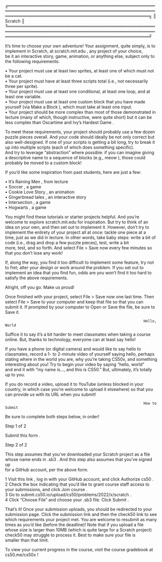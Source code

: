 ╔═══════════════════════════════════════════════════════════════════════════════════════════════════════════════════════════════════════════════════╗
║                                                                      Scratch                                                                      ║
╚═══════════════════════════════════════════════════════════════════════════════════════════════════════════════════════════════════════════════════╝

It’s time to choose your own adventure! Your assignment, quite simply, is to implement in Scratch, at scratch.mit.edu , any project of your choice,  
be it an interactive story, game, animation, or anything else, subject only to the following requirements:                                           

 • Your project must use at least two sprites, at least one of which must not be a cat.                                                              
 • Your project must have at least three scripts total (i.e., not necessarily three per sprite).                                                     
 • Your project must use at least one conditional, at least one loop, and at least one variable.                                                     
 • Your project must use at least one custom block that you have made yourself (via Make a Block ), which must take at least one input.              
 • Your project should be more complex than most of those demonstrated in lecture (many of which, though instructive, were quite short) but it can be
   less complex than Oscartime and Ivy’s Hardest Game .                                                                                              

To meet these requirements, your project should probably use a few dozen puzzle pieces overall. And your code should ideally be not only correct but 
also well-designed. If one of your scripts is getting a bit long, try to break it up into multiple scripts (each of which does something specific).  
And try to leverage “abstraction” where possible: if you can imagine giving a descriptive name to a sequence of blocks (e.g., meow ), those could    
probably be moved to a custom block!                                                                                                                 

If you’d like some inspiration from past students, here are just a few:                                                                              

 • It’s Raining Men , from lecture                                                                                                                   
 • Soccer , a game                                                                                                                                   
 • Cookie Love Story , an animation                                                                                                                  
 • Gingerbread tales , an interactive story                                                                                                          
 • Intersection , a game                                                                                                                             
 • Hogwarts , a game                                                                                                                                 

You might find these tutorials or starter projects helpful. And you’re welcome to explore scratch.mit.edu for inspiration. But try to think of an    
idea on your own, and then set out to implement it. However, don’t try to implement the entirety of your project all at once: tackle one piece at a  
time, just as we did in lecture. In other words, take baby steps: write a bit of code (i.e., drag and drop a few puzzle pieces), test, write a bit   
more, test, and so forth. And select File > Save now every few minutes so that you don’t lose any work!                                              

If, along the way, you find it too difficult to implement some feature, try not to fret; alter your design or work around the problem. If you set out
to implement an idea that you find fun, odds are you won’t find it too hard to satisfy the above requirements.                                       

Alright, off you go. Make us proud!                                                                                                                  

Once finished with your project, select File > Save now one last time. Then select File > Save to your computer and keep that file so that you can   
submit it. If prompted by your computer to Open or Save the file, be sure to Save it.                                                                


                                                                    Hello, World                                                                     

Suffice it to say it’s a bit harder to meet classmates when taking a course online. But, thanks to technology, everyone can at least say hello!      

If you have a phone (or digital camera) and would like to say hello to classmates, record a 1- to 2-minute video of yourself saying hello, perhaps   
stating where in the world you are, why you’re taking CS50x, and something interesting about you! Try to begin your video by saying “hello, world”   
and end it with “my name is…, and this is CS50.” But, ultimately, it’s totally up to you.                                                            

If you do record a video, upload it to YouTube (unless blocked in your country, in which case you’re welcome to upload it elsewhere) so that you can 
provide us with its URL when you submit!                                                                                                             


                                                                    How to Submit                                                                    

Be sure to complete both steps below, in order!                                                                                                      

                                                                                                                                                     

Step 1 of 2                                                                                                                                          

Submit this form .                                                                                                                                   

                                                                                                                                                     

Step 2 of 2                                                                                                                                          

This step assumes that you’ve downloaded your Scratch project as a file whose name ends in .sb3 . And this step also assumes that you’ve signed up   
for a GitHub account, per the above form.                                                                                                            

 1 Visit this link , log in with your GitHub account, and click Authorize cs50 .                                                                     
 2 Check the box indicating that you’d like to grant course staff access to your submissions, and click Join course .                                
 3 Go to submit.cs50.io/upload/cs50/problems/2022/x/scratch .                                                                                        
 4 Click “Choose File” and choose your .sb3 file. Click Submit .                                                                                     

That’s it! Once your submission uploads, you should be redirected to your submission page. Click the submission link and then the check50 link to see
which requirements your project met. You are welcome to resubmit as many times as you’d like (before the deadline)! Note that if you upload a file   
whose size is larger than 10MB (which is quite large for a Scratch project) check50 may struggle to process it. Best to make sure your file is       
smaller than that limit.                                                                                                                             

To view your current progress in the course, visit the course gradebook at cs50.me/cs50x !                                                           
